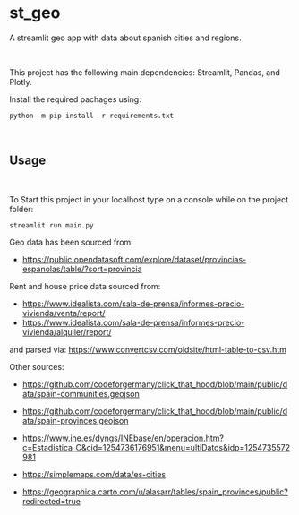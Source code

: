 # st_geo
A streamlit geo app with data about spanish cities and regions.

<br>

This project has the following main dependencies: Streamlit, Pandas, and Plotly.

Install the required pachages using:

    python -m pip install -r requirements.txt

<br>

## Usage
<br>



To Start this project in your localhost type on a console while on the project folder:

    streamlit run main.py



Geo data has been sourced from:

- https://public.opendatasoft.com/explore/dataset/provincias-espanolas/table/?sort=provincia

Rent and house price data sourced from:

- https://www.idealista.com/sala-de-prensa/informes-precio-vivienda/venta/report/
- https://www.idealista.com/sala-de-prensa/informes-precio-vivienda/alquiler/report/

and parsed via: https://www.convertcsv.com/oldsite/html-table-to-csv.htm 

Other sources:

- https://github.com/codeforgermany/click_that_hood/blob/main/public/data/spain-communities.geojson

- https://github.com/codeforgermany/click_that_hood/blob/main/public/data/spain-provinces.geojson

- https://www.ine.es/dyngs/INEbase/en/operacion.htm?c=Estadistica_C&cid=1254736176951&menu=ultiDatos&idp=1254735572981

- https://simplemaps.com/data/es-cities

- https://geographica.carto.com/u/alasarr/tables/spain_provinces/public?redirected=true
